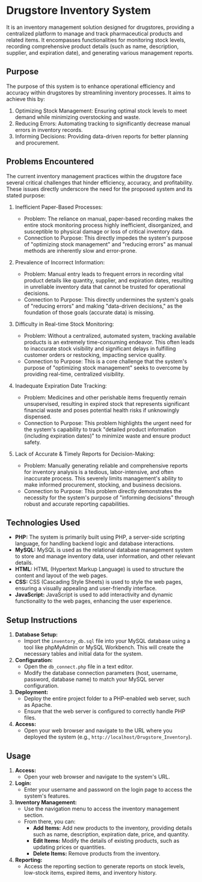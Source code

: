 # Drugstore Inventory System

It is an inventory management solution designed for drugstores, providing a centralized platform to manage and track pharmaceutical products and related items. It encompasses functionalities for monitoring stock levels, recording comprehensive product details (such as name, description, supplier, and expiration date), and generating various management reports.

## Purpose

The purpose of this system is to enhance operational efficiency and accuracy within drugstores by streamlining inventory processes. It aims to achieve this by:

1. Optimizing Stock Management: Ensuring optimal stock levels to meet demand while minimizing overstocking and waste.
2. Reducing Errors: Automating tracking to significantly decrease manual errors in inventory records.
3. Informing Decisions: Providing data-driven reports for better planning and procurement.

## Problems Encountered

The current inventory management practices within the drugstore face several critical challenges that hinder efficiency, accuracy, and profitability. These issues directly underscore the need for the proposed system and its stated purpose:

1. Inefficient Paper-Based Processes:
	- Problem: The reliance on manual, paper-based recording makes the entire stock monitoring process highly inefficient, disorganized, and susceptible to physical damage or loss of critical inventory data.
	- Connection to Purpose: This directly impedes the system's purpose of "optimizing stock management" and "reducing errors" as manual methods are inherently slow and error-prone.

2. Prevalence of Incorrect Information:
	- Problem: Manual entry leads to frequent errors in recording vital product details like quantity, supplier, and expiration dates, resulting in unreliable inventory data that cannot be trusted for operational decisions.
	- Connection to Purpose: This directly undermines the system's goals of "reducing errors" and making "data-driven decisions," as the foundation of those goals (accurate data) is missing.


3. Difficulty in Real-time Stock Monitoring:
	- Problem: Without a centralized, automated system, tracking available products is an extremely time-consuming endeavor. This often leads to inaccurate stock visibility and significant delays in fulfilling customer orders or restocking, impacting service quality.
	- Connection to Purpose: This is a core challenge that the system's purpose of "optimizing stock management" seeks to overcome by providing real-time, centralized visibility.

4. Inadequate Expiration Date Tracking:
	- Problem: Medicines and other perishable items frequently remain unsupervised, resulting in expired stock that represents significant financial waste and poses potential health risks if unknowingly dispensed.
	- Connection to Purpose: This problem highlights the urgent need for the system's capability to track "detailed product information (including expiration dates)" to minimize waste and ensure product safety.

5. Lack of Accurate & Timely Reports for Decision-Making:
	- Problem: Manually generating reliable and comprehensive reports for inventory analysis is a tedious, labor-intensive, and often inaccurate process. This severely limits management's ability to make informed procurement, stocking, and business decisions.
	- Connection to Purpose: This problem directly demonstrates the necessity for the system's purpose of "informing decisions" through robust and accurate reporting capabilities.

## Technologies Used

- **PHP:** The system is primarily built using PHP, a server-side scripting language, for handling backend logic and database interactions.
- **MySQL:** MySQL is used as the relational database management system to store and manage inventory data, user information, and other relevant details.
- **HTML:** HTML (Hypertext Markup Language) is used to structure the content and layout of the web pages.
- **CSS:** CSS (Cascading Style Sheets) is used to style the web pages, ensuring a visually appealing and user-friendly interface.
- **JavaScript:** JavaScript is used to add interactivity and dynamic functionality to the web pages, enhancing the user experience.

## Setup Instructions

1.  **Database Setup:**
    - Import the `inventory_db.sql` file into your MySQL database using a tool like phpMyAdmin or MySQL Workbench. This will create the necessary tables and initial data for the system.
2.  **Configuration:**
    - Open the `db_connect.php` file in a text editor.
    - Modify the database connection parameters (host, username, password, database name) to match your MySQL server configuration.
3.  **Deployment:**
    - Deploy the entire project folder to a PHP-enabled web server, such as Apache.
    - Ensure that the web server is configured to correctly handle PHP files.
4.  **Access:**
    - Open your web browser and navigate to the URL where you deployed the system (e.g., `http://localhost/Drugstore_Inventory`).

## Usage

1.  **Access:**
    - Open your web browser and navigate to the system's URL.
2.  **Login:**
    - Enter your username and password on the login page to access the system's features.
3.  **Inventory Management:**
    - Use the navigation menu to access the inventory management section.
    - From there, you can:
      - **Add Items:** Add new products to the inventory, providing details such as name, description, expiration date, price, and quantity.
      - **Edit Items:** Modify the details of existing products, such as updating prices or quantities.
      - **Delete Items:** Remove products from the inventory.
4.  **Reporting:**
    - Access the reporting section to generate reports on stock levels, low-stock items, expired items, and inventory history.
